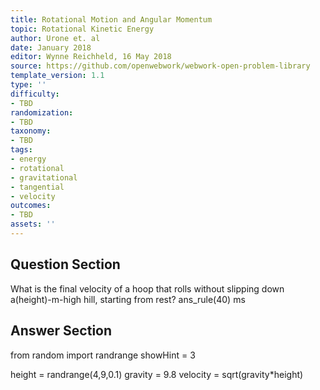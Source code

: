 ```yaml
---
title: Rotational Motion and Angular Momentum
topic: Rotational Kinetic Energy
author: Urone et. al
date: January 2018
editor: Wynne Reichheld, 16 May 2018
source: https://github.com/openwebwork/webwork-open-problem-library
template_version: 1.1
type: ''
difficulty:
- TBD
randomization:
- TBD
taxonomy:
- TBD
tags:
- energy
- rotational
- gravitational
- tangential
- velocity
outcomes:
- TBD
assets: ''
---
```


## Question Section 

What is the final velocity of a hoop that rolls without slipping down a(height)-m-high hill, starting from rest?
ans_rule(40) ms



## Answer Section

from random import randrange
showHint = 3

height = randrange(4,9,0.1)
gravity = 9.8
velocity = sqrt(gravity*height)